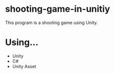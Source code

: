 # shooting-game-in-unitiy
This program is a shooting game using Unity.

# Using...
* Unity
* C#
* Unity Asset

